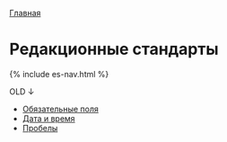[Главная](../)
# Редакционные стандарты

{% include es-nav.html %}

OLD ↓
- [Обязательные поля](required-fields.md)
- [Дата и время](date-and-time.md)
- [Пробелы](spaces.md)
  
